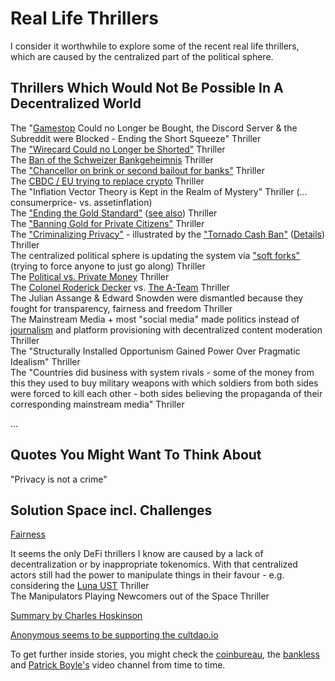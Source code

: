 # Real Life Thrillers 
I consider it worthwhile to explore some of the recent real life thrillers, which are caused by the centralized part of the political sphere.

## Thrillers Which Would Not Be Possible In A Decentralized World
The "[Gamestop](https://www.youtube.com/watch?v=On4g1uj71zc) Could no Longer be Bought, the Discord Server & the Subreddit were Blocked - Ending the Short Squeeze" Thriller   
The ["Wirecard Could no Longer be Shorted"](https://youtu.be/JoFFBQdAtds?t=254) Thriller    
The [Ban of the Schweizer Bankgeheimnis](https://www.youtube.com/watch?v=TOzWeE3Id2c) Thriller  
The ["Chancellor on brink or second bailout for banks"](https://github.com/michael-spengler/distributed-ledger-technology-hands-on-lecture/blob/main/fun-facts/bitcoin-related-fun-facts.md) Thriller    
The [CBDC / EU trying to replace crypto](https://www.youtube.com/watch?v=UUivXWUoQCY) Thriller    
The "Inflation Vector Theory is Kept in the Realm of Mystery" Thriller (... consumerprice- vs. assetinflation)      
The ["Ending the Gold Standard"](https://www.youtube.com/watch?v=iRzr1QU6K1o) ([see also](https://www.youtube.com/watch?v=2_aGeUvj30Q)) Thriller     
The ["Banning Gold for Private Citizens"](https://de.wikipedia.org/wiki/Executive_Order_6102) Thriller    
The ["Criminalizing Privacy"](https://www.youtube.com/watch?v=lJZx8RyeJys) - illustrated by the ["Tornado Cash Ban"](https://www.youtube.com/watch?v=Hw-2zrODTv4) ([Details](https://www.youtube.com/watch?v=oc7yxaWcwLU)) Thriller   
The centralized political sphere is updating the system via ["soft forks"](https://youtu.be/XW0QZmtbjvs?t=3078) (trying to force anyone to just go along) Thriller   
The [Political vs. Private Money](https://www.youtube.com/watch?v=l7hZjV2rsbQ) Thriller   
The [Colonel Roderick Decker](https://youtu.be/j97j3I2XVEg?t=1) vs. [The A-Team](https://www.youtube.com/watch?v=9aRTo5nflCY) Thriller   
The Julian Assange & Edward Snowden were dismantled because they fought for transparency, fairness and freedom Thriller      
The Mainstream Media + most "social media" made politics instead of [journalism](https://www.youtube.com/watch?v=6CZRPy5Ue9c) and platform provisioning with decentralized content moderation Thriller    
The "Structurally Installed Opportunism Gained Power Over Pragmatic Idealism" Thriller       
The "Countries did business with system rivals - some of the money from this they used to buy military weapons with which soldiers from both sides were forced to kill each other - both sides believing the propaganda of their corresponding mainstream media" Thriller     


... 

## Quotes You Might Want To Think About
"Privacy is not a crime"  


## Solution Space incl. Challenges  
[Fairness](https://github.com/michael-spengler/fairness)    

It seems the only DeFi thrillers I know are caused by a lack of decentralization or by inappropriate tokenomics. With that centralized actors still had the power to manipulate things in their favour - e.g. considering the [Luna UST](https://www.youtube.com/watch?v=0CutSymg94I) Thriller   
The Manipulators Playing Newcomers out of the Space Thriller   

[Summary by Charles Hoskinson](https://www.youtube.com/watch?v=nhMwbtzdYcs&t=8s)   

[Anonymous seems to be supporting the cultdao.io](https://twitter.com/wearecultdao/status/1535744177094512640?ref_src=twsrc%5Etfw%7Ctwcamp%5Etweetembed%7Ctwterm%5E1535744177094512640%7Ctwgr%5E%7Ctwcon%5Es1_c10&ref_url=https%3A%2F%2Fpublish.twitter.com%2F%3Fquery%3Dhttps3A2F2Ftwitter.com2Fwearecultdao2Fstatus2F1535744177094512640widget%3DTweet)  

To get further inside stories, you might check the [coinbureau](https://www.youtube.com/c/CoinBureau), the [bankless](https://www.youtube.com/c/Bankless) and [Patrick Boyle's](https://www.youtube.com/c/PatrickBoyleOnFinance) video channel from time to time.
